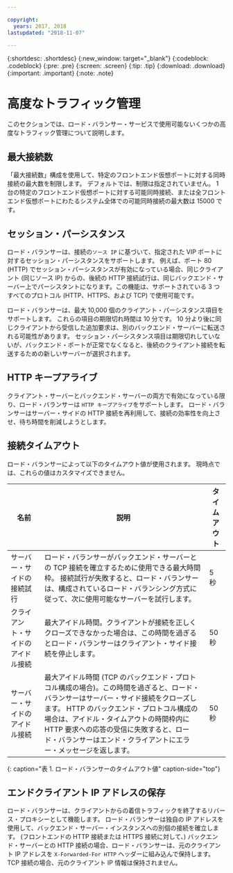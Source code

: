 ```yaml
---

copyright:
  years: 2017, 2018
lastupdated: "2018-11-07"

---
```


{:shortdesc: .shortdesc}
{:new_window: target="_blank"}
{:codeblock: .codeblock}
{:pre: .pre}
{:screen: .screen}
{:tip: .tip}
{:download: .download}
{:important: .important}
{:note: .note}

# 高度なトラフィック管理
このセクションでは、ロード・バランサー・サービスで使用可能ないくつかの高度なトラフィック管理について説明します。

## 最大接続数

「最大接続数」構成を使用して、特定のフロントエンド仮想ポートに対する同時接続の最大数を制限します。 デフォルトでは、制限は指定されていません。 1 台の特定のフロントエンド仮想ポートに対する可能同時接続、または全フロントエンド仮想ポートにわたるシステム全体での可能同時接続の最大数は 15000 です。  

## セッション・パーシスタンス

ロード・バランサーは、接続の`ソース IP` に基づいて、指定された VIP ポートに対するセッション・パーシスタンスをサポートします。 例えば、ポート 80 (HTTP) でセッション・パーシスタンスが有効になっている場合、同じクライアント (同じソース IP) からの、後続の HTTP 接続試行は、同じバックエンド・サーバー上でパーシスタントになります。この機能は、サポートされている 3 つすべてのプロトコル (HTTP、HTTPS、および TCP) で使用可能です。

ロード・バランサーは、最大 10,000 個のクライアント・パーシスタンス項目をサポートします。 これらの項目の期限切れ時間は 10 分です。 10 分より後に同じクライアントから受信した追加要求は、別のバックエンド・サーバーに転送される可能性があります。 セッション・パーシスタンス項目は期限切れしていないが、バックエンド・ポートが正常でなくなると、後続のクライアント接続を転送するための新しいサーバーが選択されます。  

## HTTP キープアライブ
クライアント・サーバーとバックエンド・サーバーの両方で有効になっている限り、ロード・バランサーは `HTTP キープアライブ`をサポートします。 ロード・バランサーはサーバー・サイドの HTTP 接続を再利用して、接続の効率性を向上させ、待ち時間を削減しようとします。

## 接続タイムアウト
ロード・バランサーによって以下のタイムアウト値が使用されます。 現時点では、これらの値はカスタマイズできません。

| 名前 | 説明 | タイムアウト |                                                                                              
| ------------------------------------------ | --------------------------------------------------- | ------------------- |
| サーバー・サイドの接続試行    | ロード・バランサーがバックエンド・サーバーとの TCP 接続を確立するために使用できる最大時間枠。 接続試行が失敗すると、ロード・バランサーは、構成されているロード・バランシング方式に従って、次に使用可能なサーバーを試行します。 | 5 秒   |
| クライアント・サイドのアイドル接続  | 最大アイドル時間。クライアントが接続を正しくクローズできなかった場合は、この時間を過ぎるとロード・バランサーはクライアント・サイド接続を停止します。| 50 秒  |
| サーバー・サイドのアイドル接続 | 最大アイドル時間 (TCP のバックエンド・プロトコル構成の場合)。この時間を過ぎると、ロード・バランサーはサーバー・サイド接続をクローズします。 HTTP のバックエンド・プロトコル構成の場合は、アイドル・タイムアウトの時間枠内に HTTP 要求への応答の受信に失敗すると、ロード・バランサーはエンド・クライアントにエラー・メッセージを返します。                                | 50 秒 |
{: caption="表 1. ロード・バランサーのタイムアウト値" caption-side="top"} 

## エンドクライアント IP アドレスの保存 

ロード・バランサーは、クライアントからの着信トラフィックを終了するリバース・プロキシーとして機能します。 ロード・バランサーは独自の IP アドレスを使用して、バックエンド・サーバー・インスタンスへの別個の接続を確立します。 (フロントエンドの HTTP 接続または HTTPS 接続に対して、) バックエンド・サーバーとの HTTP 接続の場合、ロード・バランサーは、元のクライアント IP アドレスを `X-Forwarded-For HTTP` ヘッダーに組み込んで保持します。 TCP 接続の場合、元のクライアント IP 情報は保持されません。
